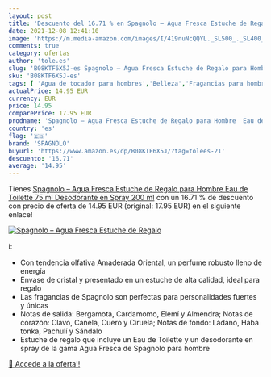 ```yaml
---
layout: post
title: 'Descuento del 16.71 % en Spagnolo – Agua Fresca Estuche de Regalo'
date: 2021-12-08 12:41:10
image: 'https://m.media-amazon.com/images/I/419nuNcQQYL._SL500_._SL400_.jpg'
comments: true
category: ofertas
author: 'tole.es'
slug: 'B08KTF6X5J-es Spagnolo – Agua Fresca Estuche de Regalo para Hombre Eau...'
sku: 'B08KTF6X5J-es'
tags: [ 'Agua de tocador para hombres','Belleza','Fragancias para hombres','Perfumes y fragancias','de','eau','spagnolo','toilette', ]
actualPrice: 14.95 EUR
currency: EUR
price: 14.95
comparePrice: 17.95 EUR
prodname: 'Spagnolo – Agua Fresca Estuche de Regalo para Hombre  Eau de Toilette 75 ml  Desodorante en Spray 200 ml'
country: 'es'
flag: '🇪🇸'
brand: 'SPAGNOLO'
buyurl: 'https://www.amazon.es/dp/B08KTF6X5J/?tag=tolees-21'
descuento: '16.71'
average: '14.95'
---
```


Tienes [Spagnolo – Agua Fresca Estuche de Regalo para Hombre  Eau de Toilette 75 ml  Desodorante en Spray 200 ml](https://www.amazon.es/dp/B08KTF6X5J/?tag=tolees-21) con un 16.71 % de descuento con precio de oferta de 14.95 EUR (original: 17.95 EUR) en el siguiente enlace!

[![Spagnolo – Agua Fresca Estuche de Regalo](https://m.media-amazon.com/images/I/419nuNcQQYL._SL500_._SL400_.jpg)](https://www.amazon.es/dp/B08KTF6X5J/?tag=tolees-21)

ℹ️:

- Con tendencia olfativa Amaderada Oriental, un perfume robusto lleno de energía
- Envase de cristal y presentado en un estuche de alta calidad, ideal para regalo
- Las fragancias de Spagnolo son perfectas para personalidades fuertes y únicas
- Notas de salida: Bergamota, Cardamomo, Elemí y Almendra; Notas de corazón: Clavo, Canela, Cuero y Ciruela; Notas de fondo: Ládano, Haba tonka, Pachulí y Sándalo
- Estuche de regalo que incluye un Eau de Toilette y un desodorante en spray de la gama Agua Fresca de Spagnolo para hombre

[🛒 Accede a la oferta!!](https://www.amazon.es/dp/B08KTF6X5J/?tag=tolees-21)
